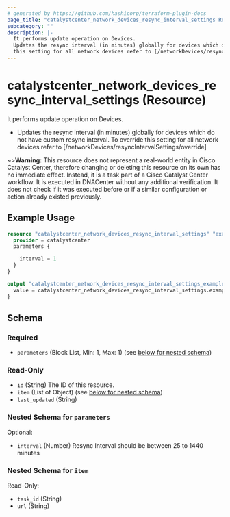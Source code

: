 ```yaml
---
# generated by https://github.com/hashicorp/terraform-plugin-docs
page_title: "catalystcenter_network_devices_resync_interval_settings Resource - terraform-provider-catalystcenter"
subcategory: ""
description: |-
  It performs update operation on Devices.
  Updates the resync interval (in minutes) globally for devices which do not have custom resync interval. To override
  this setting for all network devices refer to [/networkDevices/resyncIntervalSettings/override]
---
```


# catalystcenter_network_devices_resync_interval_settings (Resource)

It performs update operation on Devices.

- Updates the resync interval (in minutes) globally for devices which do not have custom resync interval. To override
this setting for all network devices refer to [/networkDevices/resyncIntervalSettings/override]



~>**Warning:**
This resource does not represent a real-world entity in Cisco Catalyst Center, therefore changing or deleting this resource on its own has no immediate effect.
Instead, it is a task part of a Cisco Catalyst Center workflow. It is executed in DNACenter without any additional verification. It does not check if it was executed before or if a similar configuration or action already existed previously.

## Example Usage

```terraform
resource "catalystcenter_network_devices_resync_interval_settings" "example" {
  provider = catalystcenter
  parameters {

    interval = 1
  }
}

output "catalystcenter_network_devices_resync_interval_settings_example" {
  value = catalystcenter_network_devices_resync_interval_settings.example
}
```

<!-- schema generated by tfplugindocs -->
## Schema

### Required

- `parameters` (Block List, Min: 1, Max: 1) (see [below for nested schema](#nestedblock--parameters))

### Read-Only

- `id` (String) The ID of this resource.
- `item` (List of Object) (see [below for nested schema](#nestedatt--item))
- `last_updated` (String)

<a id="nestedblock--parameters"></a>
### Nested Schema for `parameters`

Optional:

- `interval` (Number) Resync Interval should be between 25 to 1440 minutes


<a id="nestedatt--item"></a>
### Nested Schema for `item`

Read-Only:

- `task_id` (String)
- `url` (String)
